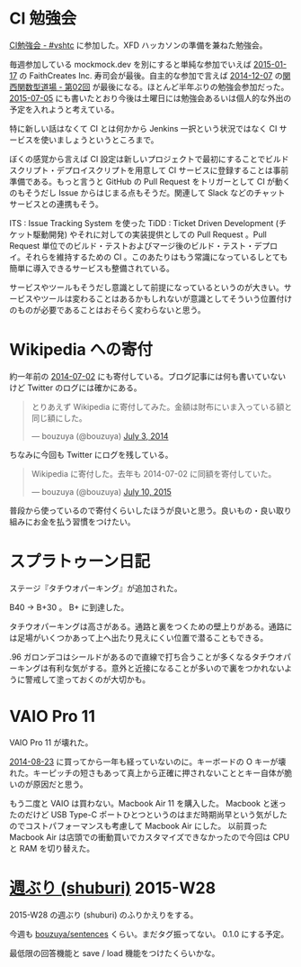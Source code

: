 # CI 勉強会

[CI勉強会 - #vshtc](https://vshtc.doorkeeper.jp/events/26853) に参加した。XFD ハッカソンの準備を兼ねた勉強会。

毎週参加している mockmock.dev を別にすると単純な参加でいえば [2015-01-17][] の FaithCreates Inc. 寿司会が最後。自主的な参加で言えば [2014-12-07][] の[関西関数型道場 - 第02回](http://kansaifp.doorkeeper.jp/events/17206) が最後になる。ほとんど半年ぶりの勉強会参加だった。 [2015-07-05][] にも書いたとおり今後は土曜日には勉強会あるいは個人的な外出の予定を入れようと考えている。

特に新しい話はなくて CI とは何かから Jenkins 一択という状況ではなく CI サービスを使いましょうというところまで。

ぼくの感覚から言えば CI 設定は新しいプロジェクトで最初にすることでビルドスクリプト・デプロイスクリプトを用意して CI サービスに登録することは事前準備である。もっと言うと GitHub の Pull Request をトリガーとして CI が動くのもそうだし Issue からはじまる点もそうだ。関連して Slack などのチャットサービスとの連携もそう。

ITS : Issue Tracking System を使った TiDD : Ticket Driven Development (チケット駆動開発) やそれに対しての実装提供としての Pull Request 。Pull Request 単位でのビルド・テストおよびマージ後のビルド・テスト・デプロイ。それらを維持するための CI 。このあたりはもう常識になっているしとても簡単に導入できるサービスも整備されている。

サービスやツールもそうだし意識として前提になっているというのが大きい。サービスやツールは変わることはあるかもしれないが意識としてそういう位置付けのものが必要であることはおそらく変わらないと思う。

# Wikipedia への寄付

約一年前の [2014-07-02][] にも寄付している。ブログ記事には何も書いていないけど Twitter のログには確かにある。

<blockquote class="twitter-tweet" lang="en"><p lang="ja" dir="ltr">とりあえず Wikipedia に寄付してみた。金額は財布にいま入っている額と同じ額にした。</p>&mdash; bouzuya (@bouzuya) <a href="https://twitter.com/bouzuya/status/484558242459029504">July 3, 2014</a></blockquote>

ちなみに今回も Twitter にログを残している。

<blockquote class="twitter-tweet" lang="en"><p lang="ja" dir="ltr">Wikipedia に寄付した。去年も 2014-07-02 に同額を寄付していた。</p>&mdash; bouzuya (@bouzuya) <a href="https://twitter.com/bouzuya/status/619630272053579776">July 10, 2015</a></blockquote>

普段から使っているので寄付くらいしたほうが良いと思う。良いもの・良い取り組みにお金を払う習慣をつけたい。

<script async src="//platform.twitter.com/widgets.js" charset="utf-8"></script>

# スプラトゥーン日記

ステージ『タチウオパーキング』が追加された。

B40 → B+30 。 B+ に到達した。

タチウオパーキングは高さがある。通路と裏をつくための壁上りがある。通路には足場がいくつかあって上へ出たり見えにくい位置で潜ることもできる。

.96 ガロンデコはシールドがあるので直線で打ち合うことが多くなるタチウオパーキングは有利な気がする。意外と近接になることが多いので裏をつかれないように警戒して塗っておくのが大切かも。


# VAIO Pro 11

VAIO Pro 11 が壊れた。

[2014-08-23][] に買ってから一年も経っていないのに。キーボードの O キーが壊れた。キーピッチの短さもあって真上から正確に押されないこととキー自体が脆いのが原因だと思う。

もう二度と VAIO は買わない。Macbook Air 11 を購入した。 Macbook と迷ったのだけど USB Type-C ポートひとつというのはまだ時期尚早という気がしたのでコストパフォーマンスも考慮して Macbook Air にした。 以前買った Macbook Air は店頭での衝動買いでカスタマイズできなかったので今回は CPU と RAM を切り替えた。

# [週ぶり (shuburi)][shuburi] 2015-W28

2015-W28 の週ぶり (shuburi) のふりかえりをする。

今週も [bouzuya/sentences][] くらい。まだタグ振ってない。 0.1.0 にする予定。

最低限の回答機能と save / load 機能をつけたくらいかな。

[shuburi]: http://www.shuburi.org/
[bouzuya/sentences]: https://github.com/bouzuya/sentences
[2014-07-02]: http://blog.bouzuya.net/2014/07/02/
[2014-08-23]: http://blog.bouzuya.net/2014/08/23/
[2014-12-07]: http://blog.bouzuya.net/2014/12/07/
[2015-01-17]: http://blog.bouzuya.net/2015/01/17/
[2015-07-05]: http://blog.bouzuya.net/2015/07/05/

